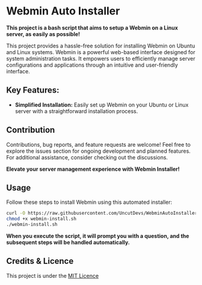 # Webmin Auto Installer

**This project is a bash script that aims to setup a Webmin on a Linux server, as easily as possible!**

This project provides a hassle-free solution for installing Webmin on Ubuntu and Linux systems. Webmin is a powerful web-based interface designed for system administration tasks. It empowers users to efficiently manage server configurations and applications through an intuitive and user-friendly interface.


## Key Features:
- **Simplified Installation:** Easily set up Webmin on your Ubuntu or Linux server with a straightforward installation process.

## Contribution
Contributions, bug reports, and feature requests are welcome! Feel free to explore the issues section for ongoing development and planned features. For additional assistance, consider checking out the discussions.

**Elevate your server management experience with Webmin Installer!**

## Usage
Follow these steps to install Webmin using this automated installer:

```bash
curl -O https://raw.githubusercontent.com/UncutDevs/WebminAutoInstaller/master/webmin-install.sh
chmod +x webmin-install.sh
./webmin-install.sh
```
**When you execute the script, it will prompt you with a question, and the subsequent steps will be handled automatically.**

## Credits & Licence
This project is under the [MIT Licence](https://raw.githubusercontent.com/UncutDevs/WebminAutoInstaller/master/LICENSE)
